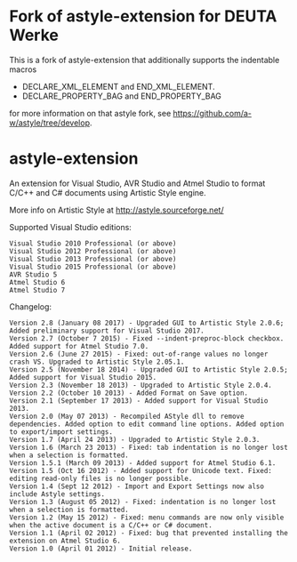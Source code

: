 # Fork of astyle-extension for DEUTA Werke
This is a fork of astyle-extension that additionally supports the indentable macros

* DECLARE_XML_ELEMENT and END_XML_ELEMENT.
* DECLARE_PROPERTY_BAG and END_PROPERTY_BAG 

for more information on that astyle fork, see https://github.com/a-w/astyle/tree/develop.


# astyle-extension

An extension for Visual Studio, AVR Studio and Atmel Studio to format C/C++ and C# documents using Artistic Style engine.

More info on Artistic Style at http://astyle.sourceforge.net/

Supported Visual Studio editions:

    Visual Studio 2010 Professional (or above)
    Visual Studio 2012 Professional (or above)
    Visual Studio 2013 Professional (or above)
    Visual Studio 2015 Professional (or above)
    AVR Studio 5
    Atmel Studio 6
    Atmel Studio 7



Changelog:

    Version 2.8 (January 08 2017) - Upgraded GUI to Artistic Style 2.0.6; Added preliminary support for Visual Studio 2017.
    Version 2.7 (October 7 2015) - Fixed --indent-preproc-block checkbox. Added support for Atmel Studio 7.0.
    Version 2.6 (June 27 2015) - Fixed: out-of-range values no longer crash VS. Upgraded to Artistic Style 2.05.1.
    Version 2.5 (November 18 2014) - Upgraded GUI to Artistic Style 2.0.5; Added support for Visual Studio 2015.
    Version 2.3 (November 18 2013) - Upgraded to Artistic Style 2.0.4.
    Version 2.2 (October 10 2013) - Added Format on Save option.
    Version 2.1 (September 17 2013) - Added support for Visual Studio 2013.
    Version 2.0 (May 07 2013) - Recompiled AStyle dll to remove dependencies. Added option to edit command line options. Added option to export/import settings.
    Version 1.7 (April 24 2013) - Upgraded to Artistic Style 2.0.3.
    Version 1.6 (March 23 2013) - Fixed: tab indentation is no longer lost when a selection is formatted.
    Version 1.5.1 (March 09 2013) - Added support for Atmel Studio 6.1.
    Version 1.5 (Oct 16 2012) - Added support for Unicode text. Fixed: editing read-only files is no longer possible.
    Version 1.4 (Sept 12 2012) - Import and Export Settings now also include Astyle settings.
    Version 1.3 (August 05 2012) - Fixed: indentation is no longer lost when a selection is formatted.
    Version 1.2 (May 15 2012) - Fixed: menu commands are now only visible when the active document is a C/C++ or C# document.
    Version 1.1 (April 02 2012) - Fixed: bug that prevented installing the extension on Atmel Studio 6.
    Version 1.0 (April 01 2012) - Initial release.
